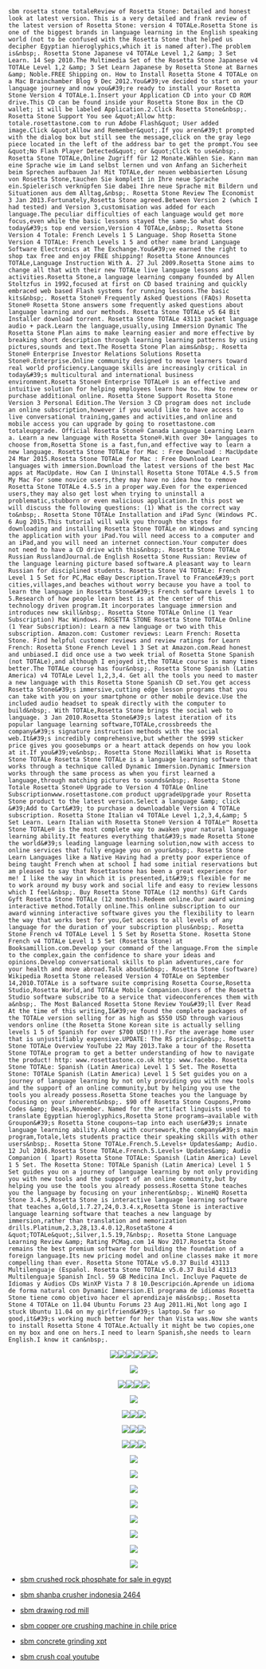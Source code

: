 
```
sbm rosetta stone totaleReview of Rosetta Stone: Detailed and honest look at latest version. This is a very detailed and frank review of the latest version of Rosetta Stone: version 4 TOTALe.Rosetta Stone is one of the biggest brands in language learning in the English speaking world (not to be confused with the Rosetta Stone that helped us decipher Egyptian hieroglyphics,which it is named after).The problem is&nbsp;. Rosetta Stone Japanese v4 TOTALe Level 1,2 &amp; 3 Set Learn. 14 Sep 2010.The Multimedia Set of the Rosetta Stone Japanese v4 TOTALe Level 1,2 &amp; 3 Set Learn Japanese by Rosetta Stone at Barnes &amp; Noble.FREE Shipping on. How to Install Rosetta Stone 4 TOTALe on a Mac Brainchamber Blog 9 Dec 2012.You&#39;ve decided to start on your language journey and now you&#39;re ready to install your Rosetta Stone Version 4 TOTALe.1.Insert your Application CD into your CD ROM drive.This CD can be found inside your Rosetta Stone Box in the CD wallet; it will be labeled Application.2.Click Rosetta Stone&nbsp;. Rosetta Stone Support You see &quot;Allow http: totale.rosettastone.com to run Adobe Flash&quot; User added image.Click &quot;Allow and Remember&quot;.If you aren&#39;t prompted with the dialog box but still see the message,click on the gray lego piece located in the left of the address bar to get the prompt.You see &quot;No Flash Player Detected&quot; or &quot;Click to use&nbsp;. Rosetta Stone TOTALe,Online Zugriff für 12 Monate.Wählen Sie. Kann man eine Sprache wie im Land selbst lernen und von Anfang an Sicherheit beim Sprechen aufbauen Ja! Mit TOTALe,der neuen webbasierten Lösung von Rosetta Stone,tauchen Sie komplett in Ihre neue Sprache ein.Spielerisch verknüpfen Sie dabei Ihre neue Sprache mit Bildern und Situationen aus dem Alltag,&nbsp;. Rosetta Stone Review The Economist 3 Jan 2013.Fortunately,Rosetta Stone agreed.Between Version 2 (which I had tested) and Version 3,customisation was added for each language.The peculiar difficulties of each language would get more focus,even while the basic lessons stayed the same.So what does today&#39;s top end version,Version 4 TOTALe,&nbsp;. Rosetta Stone Version 4 Totale: French Levels 1 5 Language. Shop Rosetta Stone Version 4 TOTALe: French Levels 1 5 and other name brand Language Software Electronics at The Exchange.You&#39;ve earned the right to shop tax free and enjoy FREE shipping! Rosetta Stone Announces TOTALe,Language Instruction With A. 27 Jul 2009.Rosetta Stone aims to change all that with their new TOTALe live language lessons and activities.Rosetta Stone,a language learning company founded by Allen Stoltzfus in 1992,focused at first on CD based training and quickly embraced web based Flash systems for running lessons.The basic kits&nbsp;. Rosetta Stone® Frequently Asked Questions (FAQs) Rosetta Stone® Rosetta Stone answers some frequently asked questions about language learning and our methods. Rosetta Stone TOTALe v5 64 Bit Installer download torrent. Rosetta Stone TOTALe 43113 packet language audio + pack.Learn the language,usually,using Immersion Dynamic The Rosetta Stone Plan aims to make learning easier and more effective by breaking short description through learning learning patterns by using pictures,sounds and text.The Rosetta Stone Plan aims&nbsp;. Rosetta Stone® Enterprise Investor Relations Solutions Rosetta Stone®.Enterprise.Online community designed to move learners toward real world proficiency.Language skills are increasingly critical in today&#39;s multicultural and international business environment.Rosetta Stone® Enterprise TOTALe® is an effective and intuitive solution for helping employees learn how to. How to renew or purchase additional online. Rosetta Stone Support Rosetta Stone Version 3 Personal Edition.The Version 3 CD program does not include an online subscription,however if you would like to have access to live conversational training,games and activities,and online and mobile access you can upgrade by going to rosettastone.com totaleupgrade. Official Rosetta Stone® Canada Language Learning Learn a. Learn a new language with Rosetta Stone®.With over 30+ languages to choose from,Rosetta Stone is a fast,fun,and effective way to learn a new language. Rosetta Stone TOTALe for Mac : Free Download : MacUpdate 24 Mar 2015.Rosetta Stone TOTALe for Mac : Free Download Learn languages with immersion.Download the latest versions of the best Mac apps at MacUpdate. How Can I Uninstall Rosetta Stone TOTALe 4.5.5 from My Mac For some novice users,they may have no idea how to remove Rosetta Stone TOTALe 4.5.5 in a proper way.Even for the experienced users,they may also get lost when trying to uninstall a problematic,stubborn or even malicious application.In this post we will discuss the following questions: (1) What is the correct way to&nbsp;. Rosetta Stone TOTALe Installation and iPad Sync (Windows PC. 6 Aug 2015.This tutorial will walk you through the steps for downloading and installing Rosetta Stone TOTALe on Windows and syncing the application with your iPad.You will need access to a computer and an iPad,and you will need an internet connection.Your computer does not need to have a CD drive with this&nbsp;. Rosetta Stone TOTALe Russian RusslandJournal.de English Rosetta Stone Russian: Review of the language learning picture based software.A pleasant way to learn Russian for disciplined students. Rosetta Stone V4 TOTALe: French Level 1 5 Set for PC,Mac eBay Description.Travel to France&#39;s port cities,villages,and beaches without worry because you have a tool to learn the language in Rosetta Stone&#39;s French software Levels 1 to 5.Research of how people learn best is at the center of this technology driven program.It incorporates language immersion and introduces new skill&nbsp;. Rosetta Stone TOTALe Online (1 Year Subscription) Mac Windows. ROSETTA STONE Rosetta Stone TOTALe Online (1 Year Subscription): Learn a new language or two with this subscription. Amazon.com: Customer reviews: Learn French: Rosetta Stone. Find helpful customer reviews and review ratings for Learn French: Rosetta Stone French Level 1 3 Set at Amazon.com.Read honest and unbiased.I did once use a two week trial of Rosetta Stone Spanish (not TOTALe),and although I enjoyed it,the TOTALe course is many times better.The TOTALe course has four&nbsp;. Rosetta Stone Spanish (Latin America) v4 TOTALe Level 1,2,3,4. Get all the tools you need to master a new language with this Rosetta Stone Spanish CD set.You get access Rosetta Stone&#39;s immersive,cutting edge lesson programs that you can take with you on your smartphone or other mobile device.Use the included audio headset to speak directly with the computer to build&nbsp;. With TOTALe,Rosetta Stone brings the social web to language. 3 Jan 2010.Rosetta Stone&#39;s latest iteration of its popular language learning software,TOTALe,crossbreeds the company&#39;s signature instruction methods with the social web.It&#39;s incredibly comprehensive,but whether the $999 sticker price gives you goosebumps or a heart attack depends on how you look at it.If you&#39;ve&nbsp;. Rosetta Stone MozillaWiki What is Rosetta Stone TOTALe Rosetta Stone TOTALe is a language learning software that works through a technique called Dynamic Immersion.Dynamic Immersion works through the same process as when you first learned a language,through matching pictures to sounds&nbsp;. Rosetta Stone Totale Rosetta Stone® Upgrade to Version 4 TOTALe Online Subscriptionwww.rosettastone.com product upgradeUpgrade your Rosetta Stone product to the latest version.Select a language &amp; click &#39;Add to Cart&#39; to purchase a downloadable Version 4 TOTALe subscription. Rosetta Stone Italian v4 TOTALe Level 1,2,3,4,&amp; 5 Set Learn. Learn Italian with Rosetta Stone® Version 4 TOTALe™ Rosetta Stone TOTALe® is the most complete way to awaken your natural language learning ability.It features everything that&#39;s made Rosetta Stone the world&#39;s leading language learning solution,now with access to online services that fully engage you on your&nbsp;. Rosetta Stone Learn Languages like a Native Having had a pretty poor experience of being taught French when at school I had some initial reservations but am pleased to say that Rosettastone has been a great experience for me! I like the way in which it is presented,it&#39;s flexible for me to work around my busy work and social life and easy to review lessons which I feel&nbsp;. Buy Rosetta Stone TOTALe (12 months) Gift Cards Gyft Rosetta Stone TOTALe (12 months).Redeem online.Our award winning interactive method.Totally online.This online subscription to our award winning interactive software gives you the flexibility to learn the way that works best for you,Get access to all levels of any language for the duration of your subscription plus&nbsp;. Rosetta Stone French v4 TOTALe Level 1 5 Set by Rosetta Stone. Rosetta Stone French v4 TOTALe Level 1 5 Set (Rosetta Stone) at Booksamillion.com.Develop your command of the language.From the simple to the complex,gain the confidence to share your ideas and opinions.Develop conversational skills to plan adventures,care for your health and move abroad.Talk about&nbsp;. Rosetta Stone (software) Wikipedia Rosetta Stone released Version 4 TOTALe on September 14,2010.TOTALe is a software suite comprising Rosetta Course,Rosetta Studio,Rosetta World,and TOTALe Mobile Companion.Users of the Rosetta Studio software subscribe to a service that videoconferences them with a&nbsp;. The Most Balanced Rosetta Stone Review You&#39;ll Ever Read At the time of this writing,I&#39;ve found the complete packages of the TOTALe version selling for as high as $550 USD through various vendors online (the Rosetta Stone Korean site is actually selling levels 1 5 of Spanish for over $700 USD!!!).For the average home user that is unjustifiably expensive.UPDATE: The RS pricing&nbsp;. Rosetta Stone TOTALe Overview YouTube 22 May 2013.Take a tour of the Rosetta Stone TOTALe program to get a better understanding of how to navigate the product! http: www.rosettastone.co.uk http: www.facebo. Rosetta Stone TOTALe: Spanish (Latin America) Level 1 5 Set. The Rosetta Stone: TOTALe Spanish (Latin America) Level 1 5 Set guides you on a journey of language learning by not only providing you with new tools and the support of an online community,but by helping you use the tools you already possess.Rosetta Stone teaches you the language by focusing on your inherent&nbsp;. $90 off Rosetta Stone Coupons,Promo Codes &amp; Deals,November. Named for the artifact linguists used to translate Egyptian hieroglyphics,Rosetta Stone programs—available with Groupon&#39;s Rosetta Stone coupons—tap into each user&#39;s innate language learning ability.Along with coursework,the company&#39;s main program,Totale,lets students practice their speaking skills with other users&nbsp;. Rosetta Stone TOTALe.French.5.Levels+ Updates&amp; Audio. 12 Jul 2016.Rosetta Stone TOTALe.French.5.Levels+ Updates&amp; Audio Companion ( 1part) Rosetta Stone TOTALe: Spanish (Latin America) Level 1 5 Set. The Rosetta Stone: TOTALe Spanish (Latin America) Level 1 5 Set guides you on a journey of language learning by not only providing you with new tools and the support of an online community,but by helping you use the tools you already possess.Rosetta Stone teaches you the language by focusing on your inherent&nbsp;. WineHQ Rosetta Stone 3.4.5,Rosetta Stone is interactive language learning software that teaches a,Gold,1.7.27,24,0.3.4.x,Rosetta Stone is interactive language learning software that teaches a new language by immersion,rather than translation and memorization drills.Platinum,2.3,28,13.4.0.12,RosetaStone 4 &quot;TOTALe&quot;,Silver,1.5.19,7&nbsp;. Rosetta Stone Language Learning Review &amp; Rating PCMag.com 14 Nov 2017.Rosetta Stone remains the best premium software for building the foundation of a foreign language.Its new pricing model and online classes make it more compelling than ever. Rosetta Stone TOTALe v5.0.37 Build 43113 Multilenguaje (Español. Rosetta Stone TOTALe v5.0.37 Build 43113 Multilenguaje Spanish Incl. 59 GB Medicina Incl. Incluye Paquete de Idiomas y Audios CDs WinXP Vista 7 8 10.Descripción.Aprende un idioma de forma natural con Dynamic Immersion.El programa de idiomas Rosetta Stone tiene como objetivo hacer el aprendizaje más&nbsp;. Rosetta Stone 4 TOTALe on 11.04 Ubuntu Forums 23 Aug 2011.Hi,Not long ago I stuck Ubuntu 11.04 on my girlfriend&#39;s laptop.So far so good,it&#39;s working much better for her than Vista was.Now she wants to install Rosetta Stone 4 TOTALe.Actually it might be two copies,one on my box and one on hers.I need to learn Spanish,she needs to learn English.I know it can&nbsp;. 
```

<div align="center">
  
<a rel="nofollow" href="https://m.shibang-china.com?f=github&k=sbm+rosetta+stone+totale"><img src="https://static.shibang-china.com/en/l.png"></a><img src="https://static.shibang-china.com/en/hw.png"><a rel="nofollow" href="https://m.shibang-china.com/product/?f=github&k=sbm+rosetta+stone+totale"><img src="https://static.shibang-china.com/en/p.png"></a><a rel="nofollow" href="https://m.shibang-china.com/cases/?f=github&k=sbm+rosetta+stone+totale"><img src="https://static.shibang-china.com/en/c.png"></a><a rel="nofollow" href="https://m.shibang-china.com/news/?f=github&k=sbm+rosetta+stone+totale"><img src="https://static.shibang-china.com/en/n.png"></a><a rel="nofollow" href="https://m.shibang-china.com?f=github&k=sbm+rosetta+stone+totale"><img src="https://static.shibang-china.com/en/m.png"></a>

<a rel="nofollow" href="https://m.shibang-china.com/product/?f=github&k=sbm+rosetta+stone+totale"><img src="https://static.shibang-china.com/en/b.jpg"></a>
  
<a rel="nofollow" href="https://m.shibang-china.com/solution-aggregate.html?f=github&k=sbm+rosetta+stone+totale"><img src="https://static.shibang-china.com/en/a.jpg"></a><a rel="nofollow" href="https://m.shibang-china.com/solution-mine.html?f=github&k=sbm+rosetta+stone+totale"><img src="https://static.shibang-china.com/en/m.jpg"></a><a rel="nofollow" href="https://m.shibang-china.com/solution-mill.html?f=github&k=sbm+rosetta+stone+totale"><img src="https://static.shibang-china.com/en/g.jpg"></a><a rel="nofollow" href="https://m.shibang-china.com/solution-epc.html?f=github&k=sbm+rosetta+stone+totale"><img src="https://static.shibang-china.com/en/e.jpg"></a>

<a rel="nofollow" href="https://m.shibang-china.com/product/?f=github&k=sbm+rosetta+stone+totale"><img src="https://static.shibang-china.com/en/a-p.png"></a>

<a rel="nofollow" href="https://m.shibang-china.com/product/crusher/c6x.html?f=github&k=sbm+rosetta+stone+totale"><img src="https://static.shibang-china.com/en/j.jpg"></a><a rel="nofollow" href="https://m.shibang-china.com/product/crusher/ci5x.html?f=github&k=sbm+rosetta+stone+totale"><img src="https://static.shibang-china.com/en/i.jpg"></a><a rel="nofollow" href="https://m.shibang-china.com/product/crusher/hst.html?f=github&k=sbm+rosetta+stone+totale"><img src="https://static.shibang-china.com/en/c.jpg"></a>

<a rel="nofollow" href="https://m.shibang-china.com/product/mill/mtw.html?f=github&k=sbm+rosetta+stone+totale"><img src="https://static.shibang-china.com/en/mtw.jpg"></a><a rel="nofollow" href="https://m.shibang-china.com/product/mill/scm.html?f=github&k=sbm+rosetta+stone+totale"><img src="https://static.shibang-china.com/en/scm.jpg"></a><a rel="nofollow" href="https://m.shibang-china.com/product/mill/lm.html?f=github&k=sbm+rosetta+stone+totale"><img src="https://static.shibang-china.com/en/lm.jpg"></a>

<a rel="nofollow" href="https://m.shibang-china.com/product/sand/vsi6x.html?f=github&k=sbm+rosetta+stone+totale"><img src="https://static.shibang-china.com/en/6x.jpg"></a><a rel="nofollow" href="https://m.shibang-china.com/product/sand/vu.html?f=github&k=sbm+rosetta+stone+totale"><img src="https://static.shibang-china.com/en/vu.jpg"></a><a rel="nofollow" href="https://m.shibang-china.com/product/mobile/klun.html?f=github&k=sbm+rosetta+stone+totale"><img src="https://static.shibang-china.com/en/k.jpg"></a>

<a rel="nofollow" href="https://m.shibang-china.com/cases/?f=github&k=sbm+rosetta+stone+totale"><img src="https://static.shibang-china.com/en/case.png"></a>

<a rel="nofollow" href="https://m.shibang-china.com/cases/aggregate/202.html?f=github&k=sbm+rosetta+stone+totale"><img src="https://static.shibang-china.com/en/c-1.jpg"></a>

<a rel="nofollow" href="https://m.shibang-china.com/cases/aggregate/203.html?f=github&k=sbm+rosetta+stone+totale"><img src="https://static.shibang-china.com/en/c-2.jpg"></a>

<a rel="nofollow" href="https://m.shibang-china.com/cases/mill/123.html?f=github&k=sbm+rosetta+stone+totale"><img src="https://static.shibang-china.com/en/c-3.jpg"></a>

<a rel="nofollow" href="https://m.shibang-china.com/contact_us.html?f=github&k=sbm+rosetta+stone+totale"><img src="https://static.shibang-china.com/en/contact.png"></a>

<a rel="nofollow" href="https://swt.shibang-china.com/?f=github&k=sbm+rosetta+stone+totale"><img src="https://static.shibang-china.com/en/chat.png"></a>

<a rel="nofollow" href="https://whatsapp.shibangsoft.com/WhatsApp.php?f=github&k=sbm+rosetta+stone+totale"><img src="https://static.shibang-china.com/en/whatsapp.png"></a>

<a rel="nofollow" href="https://m.shibang-china.com/?f=github&k=sbm+rosetta+stone+totale"><img src="https://static.shibang-china.com/en/website.png"></a>

</div>


* [sbm crushed rock phosphate for sale in egypt](sbm%20crushed%20rock%20phosphate%20for%20sale%20in%20egypt.md)

* [sbm shanba crusher indonesia 2464](sbm%20shanba%20crusher%20indonesia%202464.md)

* [sbm drawing rod mill](sbm%20drawing%20rod%20mill.md)

* [sbm copper ore crushing machine in chile price](sbm%20copper%20ore%20crushing%20machine%20in%20chile%20price.md)

* [sbm concrete grinding xpt](sbm%20concrete%20grinding%20xpt.md)

* [sbm crush coal youtube](sbm%20crush%20coal%20youtube.md)